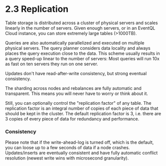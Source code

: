 2.3 Replication
===============

Table storage is distributed across a cluster of physical servers and scales
linearly in the number of servers. Given enough servers, or in an EventQL Cloud
instance, you can store extremely large tables (>1000TB).

Queries are also automatically parallelized and executed on multiple physical
servers. The query planner considers data locality and always places the query
execution close to the data. This scheme usually results in a query speed-up
linear to the number of servers: Most queries will run 10x as fast on ten servers
they run on one server.

Updates don't have read-after-write consistency, but strong eventual consistency.

The sharding across nodes and rebalances are fully automatic and transparent.
This means you will never have to worry or think about it.

Still, you can optionally control the "replication factor" of any table. The
replication factor is an integral number of copies of each piece of data that
should be kept in the cluster. The default replication factor is 3, i.e. there
are 3 copies of every piece of data for redundancy and performance.


### Consistency

Please note that if the write-ahead-log is turned off, which is the default, you can loose up to a few seconds of data if a node crashes. Updates/inserts are eventually consistent and have fully automatic conflict resolution (newest write wins with microsecond granularity).

